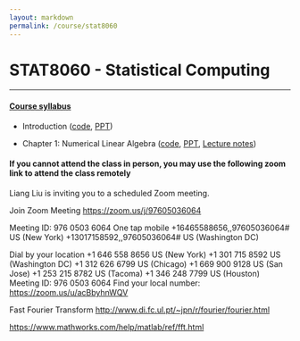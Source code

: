 ```yaml
---
layout: markdown
permalink: /course/stat8060
---
```

     

# STAT8060 - Statistical Computing

---------------------------------------------------------------------------

#### [Course syllabus](STAT8060_syllabus.pdf)

- Introduction ([code](STAT8060_code.html), [PPT](STAT8060_1.pptx))

- Chapter 1: Numerical Linear Algebra ([code](STAT8060_code.html), [PPT](STAT8060_2.pptx), [Lecture notes](Chapter_4_Numerical_Matrix_Analysis.pdf))

#### If you cannot attend the class in person, you may use the following zoom link to attend the class remotely

Liang Liu is inviting you to a scheduled Zoom meeting.

Join Zoom Meeting
https://zoom.us/j/97605036064

Meeting ID: 976 0503 6064
One tap mobile
+16465588656,,97605036064# US (New York)
+13017158592,,97605036064# US (Washington DC)

Dial by your location
        +1 646 558 8656 US (New York)
        +1 301 715 8592 US (Washington DC)
        +1 312 626 6799 US (Chicago)
        +1 669 900 9128 US (San Jose)
        +1 253 215 8782 US (Tacoma)
        +1 346 248 7799 US (Houston)
Meeting ID: 976 0503 6064
Find your local number: https://zoom.us/u/acBbyhnWQV

Fast Fourier Transform
http://www.di.fc.ul.pt/~jpn/r/fourier/fourier.html

https://www.mathworks.com/help/matlab/ref/fft.html
